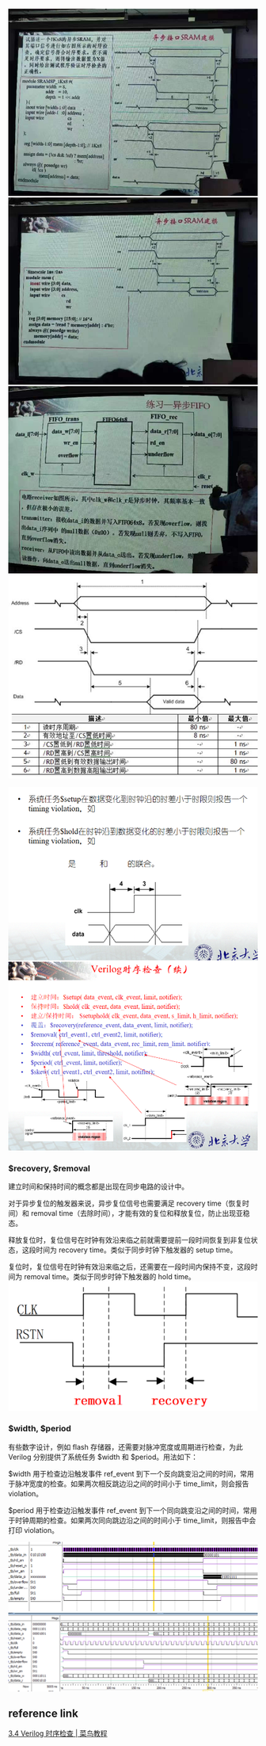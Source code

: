 ![500](https://raw.githubusercontent.com/acdefg/cdn/main/obsidian/ac468f5ef01db3b9e6aafafc34e383c.jpg)
![500](https://raw.githubusercontent.com/acdefg/cdn/main/obsidian/e19554cac815060935e7536696144d6.jpg)
![500](https://raw.githubusercontent.com/acdefg/cdn/main/obsidian/25ca8050dc46611512ebf8011bfeccd.jpg)
![500](https://raw.githubusercontent.com/acdefg/cdn/main/obsidian/20221119155011.png)

![500](https://raw.githubusercontent.com/acdefg/cdn/main/obsidian/20221119191048.png)
![500](https://raw.githubusercontent.com/acdefg/cdn/main/obsidian/20221119191105.png)
### $recovery, $removal
建立时间和保持时间的概念都是出现在同步电路的设计中。

对于异步复位的触发器来说，异步复位信号也需要满足 recovery time（恢复时间）和 removal time（去除时间），才能有效的复位和释放复位，防止出现亚稳态。

释放复位时，复位信号在时钟有效沿来临之前就需要提前一段时间恢复到非复位状态，这段时间为 recovery time。类似于同步时钟下触发器的 setup time。

复位时，复位信号在时钟有效沿来临之后，还需要在一段时间内保持不变，这段时间为 removal time。类似于同步时钟下触发器的 hold time。
![500](https://raw.githubusercontent.com/acdefg/cdn/main/obsidian/20221119191445.png)

### $width, $period
有些数字设计，例如 flash 存储器，还需要对脉冲宽度或周期进行检查，为此 Verilog 分别提供了系统任务 $width 和 $period。用法如下：

$width 用于检查边沿触发事件 ref_event 到下一个反向跳变沿之间的时间，常用于脉冲宽度的检查。如果两次相反跳边沿之间的时间小于 time_limit，则会报告 violation。

$period 用于检查边沿触发事件 ref_event 到下一个同向跳变沿之间的时间，常用于时钟周期的检查。如果两次同向跳边沿之间的时间小于 time_limit，则报告中会打印 violation。

![](https://raw.githubusercontent.com/acdefg/cdn/main/obsidian/20221120152548.png)
![](https://raw.githubusercontent.com/acdefg/cdn/main/obsidian/20221120170659.png)

## reference link
[3.4 Verilog 时序检查 | 菜鸟教程](https://www.runoob.com/w3cnote/verilog2-timing-check.html)
